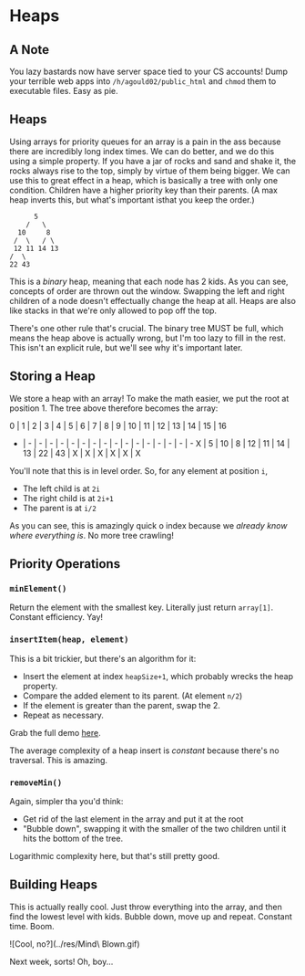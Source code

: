 # Heaps

## A Note

You lazy bastards now have server space tied to your CS accounts! Dump your terrible web apps into `/h/agould02/public_html` and `chmod` them to executable files. Easy as pie.

## Heaps

Using arrays for priority queues for an array is a pain in the ass because there are incredibly long index times. We can do better, and we do this using a simple property. If you have a jar of rocks and sand and shake it, the rocks always rise to the top, simply by virtue of them being bigger. We can use this to great effect in a heap, which is basically a tree with only one condition. Children have a higher priority key than their parents. (A max heap inverts this, but what's important isthat you keep the order.)

```
      5
    /   \
  10     8
 /  \   / \
 12 11 14 13
/  \
22 43
```

This is a *binary* heap, meaning that each node has 2 kids. As you can see, concepts of order are thrown out the window. Swapping the left and right children of a node doesn't effectually change the heap at all. Heaps are also like stacks in that we're only allowed to pop off the top.

There's one other rule that's crucial. The binary tree MUST be full, which means the heap above is actually wrong, but I'm too lazy to fill in the rest. This isn't an explicit rule, but we'll see why it's important later.

## Storing a Heap

We store a heap with an array! To make the math easier, we put the root at position 1. The tree above therefore becomes the array:

0 | 1 | 2 | 3 | 4 | 5 | 6 | 7 | 8 | 9 | 10 | 11 | 12 | 13 | 14 | 15 | 16
- | - | - | - | - | - | - | - | - | - | - | - | - | - | - | - | -
X | 5 | 10 | 8 | 12 | 11 | 14 | 13 | 22 | 43 | X | X | X | X | X | X

You'll note that this is in level order. So, for any element at position `i`,

* The left child is at `2i`
* The right child is at `2i+1`
* The parent is at `i/2`

As you can see, this is amazingly quick o index because we *already know where everything is*. No more tree crawling!

## Priority Operations

###  `minElement()`

Return the element with the smallest key. Literally just return `array[1]`. Constant efficiency. Yay!

### `insertItem(heap, element)`

This is a bit trickier, but there's an algorithm for it:

* Insert the element at index `heapSize+1`, which probably wrecks the heap property.
* Compare the added element to its parent. (At element `n/2`)
* If the element is greater than the parent, swap the 2.
* Repeat as necessary.

Grab the full demo [here](http://www.cs.usfca.edu/~galles/visualization/Heap.html).

The average complexity of a heap insert is *constant* because there's no traversal. This is amazing.

### `removeMin()`

Again, simpler tha you'd think:

* Get rid of the last element in the array and put it at the root
* "Bubble down", swapping it with the smaller of the two children until it hits the bottom of the tree.

Logarithmic complexity here, but that's still pretty good.

## Building Heaps

This is actually really cool. Just throw everything into the array, and then find the lowest level with kids. Bubble down, move up and repeat. Constant time. Boom.

![Cool, no?](../res/Mind\ Blown.gif)

Next week, sorts! Oh, boy...
